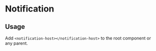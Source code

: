 # Notification

## Usage

Add `<notification-host></notification-host>` to the root component or any parent.
